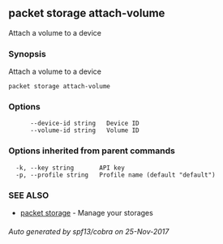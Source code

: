 ## packet storage attach-volume

Attach a volume to a device

### Synopsis


Attach a volume to a device

```
packet storage attach-volume
```

### Options

```
      --device-id string   Device ID
      --volume-id string   Volume ID
```

### Options inherited from parent commands

```
  -k, --key string       API key
  -p, --profile string   Profile name (default "default")
```

### SEE ALSO
* [packet storage](packet_storage.md)	 - Manage your storages

###### Auto generated by spf13/cobra on 25-Nov-2017
